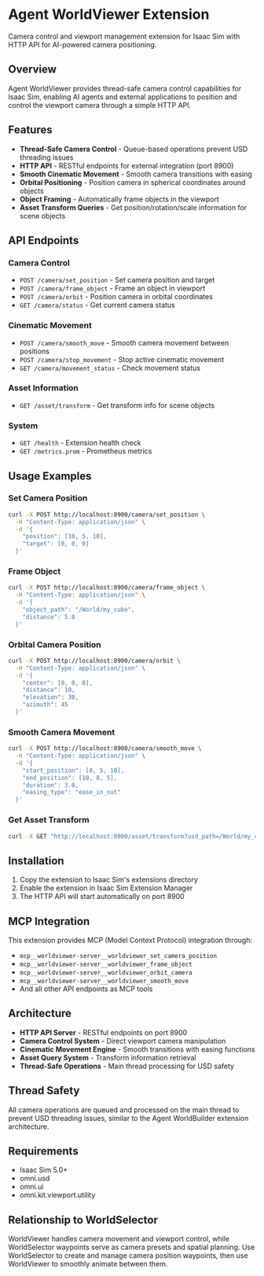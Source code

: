 # Agent WorldViewer Extension

Camera control and viewport management extension for Isaac Sim with HTTP API for AI-powered camera positioning.

## Overview

Agent WorldViewer provides thread-safe camera control capabilities for Isaac Sim, enabling AI agents and external applications to position and control the viewport camera through a simple HTTP API.

## Features

- **Thread-Safe Camera Control** - Queue-based operations prevent USD threading issues
- **HTTP API** - RESTful endpoints for external integration (port 8900)
- **Smooth Cinematic Movement** - Smooth camera transitions with easing
- **Orbital Positioning** - Position camera in spherical coordinates around objects
- **Object Framing** - Automatically frame objects in the viewport
- **Asset Transform Queries** - Get position/rotation/scale information for scene objects

## API Endpoints

### Camera Control

- `POST /camera/set_position` - Set camera position and target
- `POST /camera/frame_object` - Frame an object in viewport
- `POST /camera/orbit` - Position camera in orbital coordinates
- `GET /camera/status` - Get current camera status

### Cinematic Movement

- `POST /camera/smooth_move` - Smooth camera movement between positions
- `POST /camera/stop_movement` - Stop active cinematic movement
- `GET /camera/movement_status` - Check movement status

### Asset Information

- `GET /asset/transform` - Get transform info for scene objects

### System

- `GET /health` - Extension health check
- `GET /metrics.prom` - Prometheus metrics

## Usage Examples

### Set Camera Position
```bash
curl -X POST http://localhost:8900/camera/set_position \
  -H "Content-Type: application/json" \
  -d '{
    "position": [10, 5, 10],
    "target": [0, 0, 0]
  }'
```

### Frame Object
```bash
curl -X POST http://localhost:8900/camera/frame_object \
  -H "Content-Type: application/json" \
  -d '{
    "object_path": "/World/my_cube",
    "distance": 5.0
  }'
```

### Orbital Camera Position
```bash
curl -X POST http://localhost:8900/camera/orbit \
  -H "Content-Type: application/json" \
  -d '{
    "center": [0, 0, 0],
    "distance": 10,
    "elevation": 30,
    "azimuth": 45
  }'
```

### Smooth Camera Movement
```bash
curl -X POST http://localhost:8900/camera/smooth_move \
  -H "Content-Type: application/json" \
  -d '{
    "start_position": [0, 5, 10],
    "end_position": [10, 8, 5],
    "duration": 3.0,
    "easing_type": "ease_in_out"
  }'
```

### Get Asset Transform
```bash
curl -X GET "http://localhost:8900/asset/transform?usd_path=/World/my_cube"
```

## Installation

1. Copy the extension to Isaac Sim's extensions directory
2. Enable the extension in Isaac Sim Extension Manager
3. The HTTP API will start automatically on port 8900

## MCP Integration

This extension provides MCP (Model Context Protocol) integration through:
- `mcp__worldviewer-server__worldviewer_set_camera_position`
- `mcp__worldviewer-server__worldviewer_frame_object`  
- `mcp__worldviewer-server__worldviewer_orbit_camera`
- `mcp__worldviewer-server__worldviewer_smooth_move`
- And all other API endpoints as MCP tools

## Architecture

- **HTTP API Server** - RESTful endpoints on port 8900
- **Camera Control System** - Direct viewport camera manipulation
- **Cinematic Movement Engine** - Smooth transitions with easing functions
- **Asset Query System** - Transform information retrieval
- **Thread-Safe Operations** - Main thread processing for USD safety

## Thread Safety

All camera operations are queued and processed on the main thread to prevent USD threading issues, similar to the Agent WorldBuilder extension architecture.

## Requirements

- Isaac Sim 5.0+
- omni.usd
- omni.ui  
- omni.kit.viewport.utility

## Relationship to WorldSelector

WorldViewer handles camera movement and viewport control, while WorldSelector waypoints serve as camera presets and spatial planning. Use WorldSelector to create and manage camera position waypoints, then use WorldViewer to smoothly animate between them.